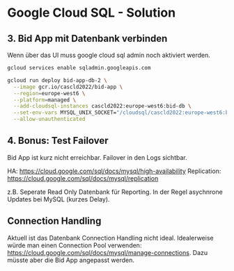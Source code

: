 # Google Cloud SQL - Solution

## 3. Bid App mit Datenbank verbinden

Wenn über das UI muss google cloud sql admin noch aktiviert werden.

```sh
gcloud services enable sqladmin.googleapis.com
```

```sh
gcloud run deploy bid-app-db-2 \
  --image gcr.io/cascld2022/bid-app \
  --region=europe-west6 \
  --platform=managed \
  --add-cloudsql-instances cascld2022:europe-west6:bid-db \
  --set-env-vars MYSQL_UNIX_SOCKET="/cloudsql/cascld2022:europe-west6:bid-db",MYSQL_PASSWORD="password123" \
  --allow-unauthenticated
```

## 4. Bonus: Test Failover

Bid App ist kurz nicht erreichbar. Failover in den Logs sichtbar.

HA: https://cloud.google.com/sql/docs/mysql/high-availability
Replication: https://cloud.google.com/sql/docs/mysql/replication

z.B. Seperate Read Only Datenbank für Reporting.
In der Regel asychnrone Updates bei MySQL (kurzes Delay).

## Connection Handling

Aktuell ist das Datenbank Connection Handling nicht ideal.
Idealerweise würde man einen Connection Pool verwenden: https://cloud.google.com/sql/docs/mysql/manage-connections. 
Dazu müsste aber die Bid App angepasst werden.
